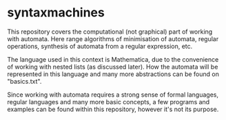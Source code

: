 # syntaxmachines

This repository covers the computational (not graphical) part of working with automata. Here range algorithms of minimisation of automata, regular operations, synthesis of automata from a regular expression, etc.

The language used in this context is Mathematica, due to the convenience of working with nested lists (as discussed later). How the automata will be represented in this language and many more abstractions can be found on "basics.txt".

Since working with automata requires a strong sense of formal languages, regular languages and many more basic concepts, a few programs and examples can be found within this repository, however it's not its purpose.
